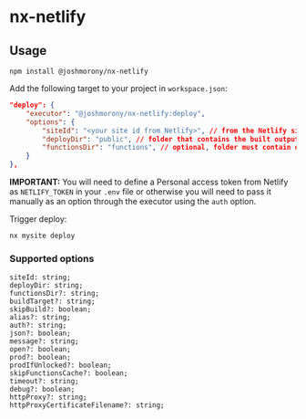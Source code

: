 # nx-netlify

## Usage

```
npm install @joshmorony/nx-netlify
```

Add the following target to your project in `workspace.json`:

```json
"deploy": {
    "executor": "@joshmorony/nx-netlify:deploy",
    "options": {
        "siteId": "<your site id from Netlify>", // from the Netlify site you want to deploy to
        "deployDir": "public", // folder that contains the built output to be deployed
        "functionsDir": "functions", // optional, folder must contain only compiled lambda functions
    }
},
```

**IMPORTANT:** You will need to define a Personal access token from Netlify as `NETLIFY_TOKEN` in your `.env` file or otherwise you will need to pass it manually as an option through the executor using the `auth` option.

Trigger deploy:

```
nx mysite deploy
```

### Supported options

```
siteId: string;
deployDir: string;
functionsDir?: string;
buildTarget?: string;
skipBuild?: boolean;
alias?: string;
auth?: string;
json?: boolean;
message?: string;
open?: boolean;
prod?: boolean;
prodIfUnlocked?: boolean;
skipFunctionsCache?: boolean;
timeout?: string;
debug?: boolean;
httpProxy?: string;
httpProxyCertificateFilename?: string;
```
